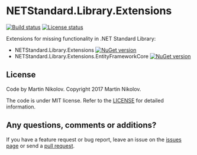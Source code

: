 # NETStandard.Library.Extensions

[![Build status](https://ci.appveyor.com/api/projects/status/lec7mbt3kp3ssf3a?svg=true)](https://ci.appveyor.com/project/flextry/netstandard-library-extensions) [![License status](https://img.shields.io/badge/license-MIT-brightgreen.svg)](/LICENSE)

Extensions for missing functionality in .NET Standard Library:
* NETStandard.Library.Extensions [![NuGet version](https://badge.fury.io/nu/NETStandard.Library.Extensions.svg)](https://badge.fury.io/nu/NETStandard.Library.Extensions)
* NETStandard.Library.Extensions.EntityFrameworkCore [![NuGet version](https://badge.fury.io/nu/NETStandard.Library.Extensions.EntityFrameworkCore.svg)](https://badge.fury.io/nu/NETStandard.Library.Extensions.EntityFrameworkCore)

## License

Code by Martin Nikolov. Copyright 2017 Martin Nikolov.

The code is under MIT license. Refer to the [LICENSE](https://github.com/flextry/NETStandard.Library.Extensions/blob/master/LICENSE) for detailed information.

## Any questions, comments or additions?

If you have a feature request or bug report, leave an issue on the [issues page](https://github.com/flextry/NETStandard.Library.Extensions/issues) or send a [pull request](https://github.com/flextry/NETStandard.Library.Extensions/pulls).
